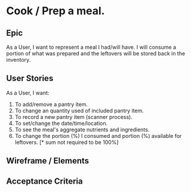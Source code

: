 # Cook / Prep a meal.

## Epic
As a User, I want to represent a meal I had/will have.  I will consume a portion of what was prepared and the leftovers will be stored back in the inventory.

## User Stories
As a User, I want:
1. To add/remove a pantry item.
1. To change an quantity used of included pantry item.
1. To record a new pantry item (scanner process).
1. To set/change the date/time/location.
1. To see the meal's aggregate nutrients and ingredients.
1. To change the portion (%) I consumed and portion (%) available for leftovers. [* sum not required to be 100%]


## Wireframe / Elements

## Acceptance Criteria
